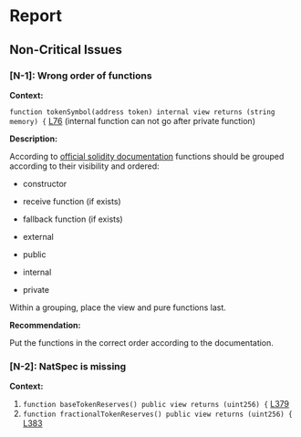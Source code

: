 # Report
## Non-Critical Issues ##
### [N-1]: Wrong order of functions
**Context:**

```function tokenSymbol(address token) internal view returns (string memory) {``` [L76](https://github.com/code-423n4/2022-12-caviar/blob/main/src/lib/SafeERC20Namer.sol#L76) (internal function can not go after private function)

**Description:**

According to [official solidity documentation](https://docs.soliditylang.org/en/v0.8.17/style-guide.html#order-of-functions) functions should be grouped according to their visibility and ordered:

+ constructor

+ receive function (if exists)

+ fallback function (if exists)

+ external

+ public

+ internal

+ private

Within a grouping, place the view and pure functions last.

**Recommendation:**

Put the functions in the correct order according to the documentation.

### [N-2]: NatSpec is missing
**Context:**

1. ```function baseTokenReserves() public view returns (uint256) {``` [L379](https://github.com/code-423n4/2022-12-caviar/blob/main/src/Pair.sol#L379) 
1. ```function fractionalTokenReserves() public view returns (uint256) {``` [L383](https://github.com/code-423n4/2022-12-caviar/blob/main/src/Pair.sol#L383) 

